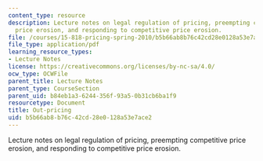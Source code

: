 ```yaml
---
content_type: resource
description: Lecture notes on legal regulation of pricing, preempting competitive
  price erosion, and responding to competitive price erosion.
file: /courses/15-818-pricing-spring-2010/b5b66ab8b76c42cd28e0128a53e7ace2_MIT15_818S10_lec07.pdf
file_type: application/pdf
learning_resource_types:
- Lecture Notes
license: https://creativecommons.org/licenses/by-nc-sa/4.0/
ocw_type: OCWFile
parent_title: Lecture Notes
parent_type: CourseSection
parent_uid: b84eb1a3-6244-356f-93a5-0b31cb6ba1f9
resourcetype: Document
title: Out-pricing
uid: b5b66ab8-b76c-42cd-28e0-128a53e7ace2
---
```

Lecture notes on legal regulation of pricing, preempting competitive price erosion, and responding to competitive price erosion.